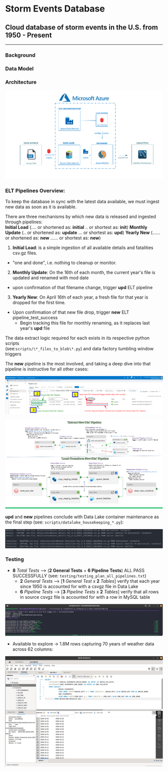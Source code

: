 # Storm Events Database

## Cloud database of storm events in the U.S. from 1950 - Present

_____

### Background

### Data Model

### Architecture

![alt text](https://github.com/conner-mcnicholas/StormEventsDB/blob/main/imgs/architecture_diagram.png?raw=true)  

### ELT Pipelines Overview:

To keep the database in sync with the latest data available, we must ingest new data as soon as it is available.  

There are three mechanisms by which new data is released and ingested through pipelines:  
**Initial Load** (.... or shortened as: **initial** .. or shortest as: **init**)
**Monthly Update** (.. or shortened as: **update** ... or shortest as: **upd**)
**Yearly New** (...... or shortened as: **new** ...... or shortest as: **new**)

1. **Initial Load**: is a simple ingestion of all available details and fatalities csv.gz files.  
  - "one and done", i.e. nothing to cleanup or monitor.
2. **Monthly Update**: On the 16th of each month, the current year's file is updated and renamed with mod date
  - upon confirmation of that filename change, trigger **upd** ELT pipeline  
3. **Yearly New**: On April 16th of each year, a fresh file for that year is dropped for the first time.  
  - Upon confirmation of that new file drop, trigger **new** ELT pipeline_test_success
    - Begin tracking this file for monthly renaming, as it replaces last year's **upd** file

  The data extract logic required  for each exists in its respective python scripts  
  (see:`scripts/\*_files_to_blob\*.py`) and data factory tumbling window triggers

  The **new** pipeline is the most involved, and taking a deep dive into that pipeline is instructive for all other cases:

![alt text](https://github.com/conner-mcnicholas/StormEventsDB/blob/main/imgs/annotated_pull_new_w_id.png?raw=true)  

![alt text](https://github.com/conner-mcnicholas/StormEventsDB/blob/main/imgs/yearly_deepdive.png?raw=true)  

  **upd** and **new** pipelines conclude with Data Lake container maintenance as the final step (see: `scripts/datalake_housekeeping_*.py`):

![alt text](https://github.com/conner-mcnicholas/StormEventsDB/blob/main/imgs/clean_containers_output.png?raw=true)  

### Testing

- **8** *Total Tests* --> (**2 General Tests** + **6 Pipeline Tests**) ALL PASS SUCCESSFULLY (see: `testing/testing_plan_all_pipelines.txt`)
  - **2** *General Tests*  --> [**1** *General Test* x **2** *Tables*] verify that each year since 1950 is accounted for with a csvgz file in Data Lake  
  - **6** *Pipeline Tests* --> [**3** *Pipeline Tests*  x **2** *Tables*] verify that all rows in source csvgz file is accounted for with a row in MySQL table

![alt text](https://github.com/conner-mcnicholas/StormEventsDB/blob/main/imgs/pipeline_test_success.png?raw=true)

- Available to explore -> 1.8M rows capturing 70 years of weather data across 62 columns:  

![alt text](https://github.com/conner-mcnicholas/StormEventsDB/blob/main/imgs/mysqlworkbench_detdate.png?raw=true)
